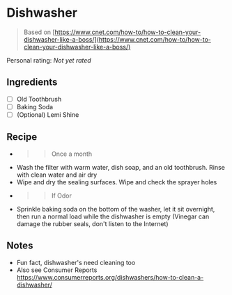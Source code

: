 <!-- Needs Manual Review -->

<!-- Do not modify sections with "AUTO-*". They are updated by make.py -->

# Dishwasher

> Based on [https://www.cnet.com/how-to/how-to-clean-your-dishwasher-like-a-boss/](https://www.cnet.com/how-to/how-to-clean-your-dishwasher-like-a-boss/)

<!-- rating=0; (User can specify rating on scale of 1-5) -->
<!-- AUTO-UserRating -->
Personal rating: *Not yet rated*
<!-- /AUTO-UserRating -->

<!-- name_image=None; (User can specify image name) -->
<!-- AUTO-Image -->
<!-- TODO: Capture image -->
<!-- /AUTO-Image -->

## Ingredients

* [ ] Old Toothbrush
* [ ] Baking Soda
* [ ] (Optional) Lemi Shine

## Recipe

* >> Once a month
* Wash the filter with warm water, dish soap, and an old toothbrush. Rinse with clean water and air dry
* Wipe and dry the sealing surfaces. Wipe and check the sprayer holes
* >> If Odor
* Sprinkle baking soda on the bottom of the washer, let it sit overnight, then run a normal load while the dishwasher is empty (Vinegar can damage the rubber seals, don't listen to the Internet)

## Notes

* Fun fact, dishwasher's need cleaning too
* Also see Consumer Reports https://www.consumerreports.org/dishwashers/how-to-clean-a-dishwasher/
